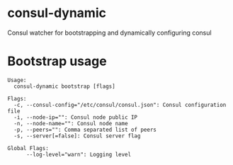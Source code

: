 # consul-dynamic
Consul watcher for bootstrapping and dynamically configuring consul

# Bootstrap usage
```shell
Usage:
  consul-dynamic bootstrap [flags]

Flags:
  -c, --consul-config="/etc/consul/consul.json": Consul configuration file
  -i, --node-ip="": Consul node public IP
  -n, --node-name="": Consul node name
  -p, --peers="": Comma separated list of peers
  -s, --server[=false]: Consul server flag

Global Flags:
      --log-level="warn": Logging level
```

